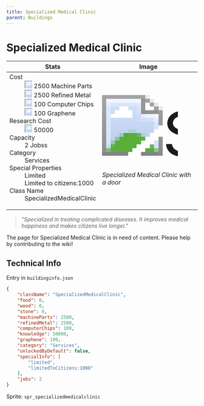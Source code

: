 ```yaml
---
title: Specialized Medical Clinic
parent: Buildings
---
```

# Specialized Medical Clinic

[//]: # (Pre-generated content)
<table><thead><tr><th>Stats</th><th>Image</th></tr></thead><tbody><tr><td><dl><dt>Cost</dt><dd><div class="resource-icon"><img style="object-position: -795px -761px;" src="https://tfe2-wiki.github.io/assets/sprites.png"></div> 2500 Machine Parts<br><div class="resource-icon"><img style="object-position: -795px -775px;" src="https://tfe2-wiki.github.io/assets/sprites.png"></div> 2500 Refined Metal<br><div class="resource-icon"><img style="object-position: -526px -523px;" src="https://tfe2-wiki.github.io/assets/sprites.png"></div> 100 Computer Chips<br><div class="resource-icon"><img style="object-position: -1009px -547px;" src="https://tfe2-wiki.github.io/assets/sprites.png"></div> 100 Graphene</dd><dt>Research Cost</dt><dd><div class="resource-icon"><img style="object-position: -268px -522px;" src="https://tfe2-wiki.github.io/assets/sprites.png"></div> 50000</dd><dt>Capacity</dt><dd>2 Jobss</dd><dt>Category</dt><dd>Services</dd><dt>Special Properties</dt><dd>Limited<br>Limited to citizens:1000</dd><dt>Class Name</dt><dd>SpecializedMedicalClinic</dd></dl></td><td><style>.building-image {width: 200px;height: 200px;overflow: hidden;position: relative;}.building-image img {image-rendering: pixelated;object-fit: none;transform: scale(10);transform-origin: left top;position: absolute;left: 0;top: 0;}.resource-image {width: 200px;height: 200px;overflow: hidden;position: relative;}.resource-image img {image-rendering: pixelated;object-fit: none;transform: scale(20);transform-origin: left top;position: absolute;left: 0;top: 0;}.building-icon {width: 20px;height: 20px;overflow: hidden;position: relative;display: inline-block;}.building-icon img {image-rendering: pixelated;object-fit: none;transform: scale(1);transform-origin: left top;position: absolute;left: 0;top: 0;}.resource-icon {width: 20px;height: 20px;overflow: hidden;position: relative;display: inline-block;}.resource-icon img {image-rendering: pixelated;object-fit: none;transform: scale(2);transform-origin: left top;position: absolute;left: 0;top: 0;}</style><div class="building-image"><img style="object-position: -1001px -633px;" src="https://tfe2-wiki.github.io/assets/sprites.png" alt="Specialized Medical Clinic Back"><img style="object-position: -979px -633px;" src="https://tfe2-wiki.github.io/assets/sprites.png" alt="Specialized Medical Clinic"></div><i>Specialized Medical Clinic with a door</i></td></tr></tbody></table><blockquote><i>"Specialized in treating complicated diseases. It improves medical happiness and makes citizens live longer."</i></blockquote>

The page for Specialized Medical Clinic is in need of content. Please help by contributing to the wiki!

## Technical Info
Entry in `buildinginfo.json`

```json
{
    "className": "SpecializedMedicalClinic",
    "food": 0,
    "wood": 0,
    "stone": 0,
    "machineParts": 2500,
    "refinedMetal": 2500,
    "computerChips": 100,
    "knowledge": 50000,
    "graphene": 100,
    "category": "Services",
    "unlockedByDefault": false,
    "specialInfo": [
        "limited",
        "limitedToCitizens:1000"
    ],
    "jobs": 2
}
```

Sprite: `spr_specializedmedicalclinic`

